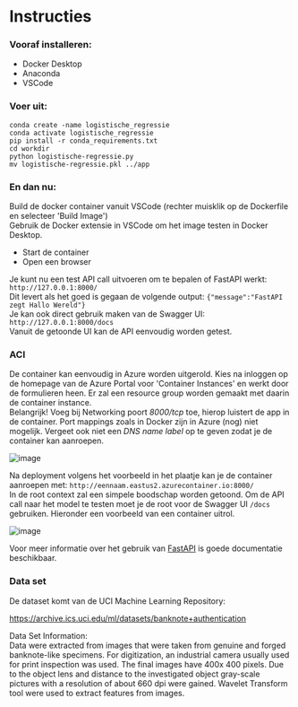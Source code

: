 # Instructies
### Vooraf installeren:
- Docker Desktop
- Anaconda
- VSCode

### Voer uit:
```
conda create -name logistische_regressie
conda activate logistische_regressie
pip install -r conda_requirements.txt
cd workdir
python logistische-regressie.py
mv logistische-regressie.pkl ../app
```

### En dan nu:
Build de docker container vanuit VSCode (rechter muisklik op de Dockerfile en selecteer 'Build Image')<br>
Gebruik de Docker extensie in VSCode om het image testen in Docker Desktop.
- Start de container
- Open een browser

Je kunt nu een test API call uitvoeren om te bepalen of FastAPI werkt: `http://127.0.0.1:8000/`<br>
Dit levert als het goed is gegaan de volgende output: ```{"message":"FastAPI zegt Hallo Wereld"}```<br>
Je kan ook direct gebruik maken van de Swagger UI: `http://127.0.0.1:8000/docs`<br>
Vanuit de getoonde UI kan de API eenvoudig worden getest.

### ACI
De container kan eenvoudig in Azure worden uitgerold. Kies na inloggen op de homepage van de Azure Portal voor 'Container Instances' en werkt door de formulieren heen. Er zal een resource group worden gemaakt met daarin de container instance.<br>
Belangrijk! Voeg bij Networking poort *8000/tcp* toe, hierop luistert de app in de container. Port mappings zoals in Docker zijn in Azure (nog) niet mogelijk. Vergeet ook niet een *DNS name label* op te geven zodat je de container kan aanroepen.

![image](https://user-images.githubusercontent.com/57792298/178720962-3a598ee0-1fec-4fc0-b09d-ef245b7b1c41.png)

Na deployment volgens het voorbeeld in het plaatje kan je de container aanroepen met: `http://eennaam.eastus2.azurecontainer.io:8000/`<br>
In de root context zal een simpele boodschap worden getoond. Om de API call naar het model te testen moet je de root voor de Swagger UI ```/docs``` gebruiken. Hieronder een voorbeeld van een container uitrol.

![image](https://user-images.githubusercontent.com/57792298/178722957-3232853e-1889-4d1a-8180-adfa48c324be.png)

Voor meer informatie over het gebruik van [FastAPI](https://fastapi.tiangolo.com/ "FastAPI documentatie") is goede documentatie beschikbaar.


### Data set
De dataset komt van de UCI Machine Learning Repository:

https://archive.ics.uci.edu/ml/datasets/banknote+authentication

Data Set Information:<br>
Data were extracted from images that were taken from genuine and forged banknote-like specimens. For digitization, an industrial camera usually used for print inspection was used. The final images have 400x 400 pixels. Due to the object lens and distance to the investigated object gray-scale pictures with a resolution of about 660 dpi were gained. Wavelet Transform tool were used to extract features from images.
